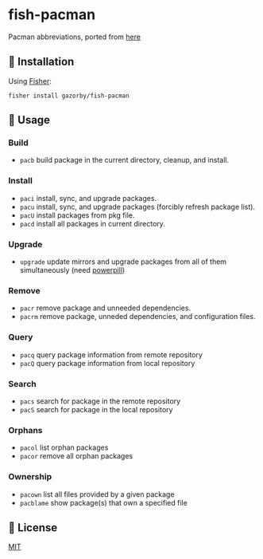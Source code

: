 # fish-pacman

Pacman abbreviations, ported from [here](https://github.com/zimfw/pacman)

## 🚀 Installation

Using [Fisher](https://github.com/jorgebucaran/fisher):

```console
fisher install gazorby/fish-pacman
```

## 🔧 Usage

### Build

- `pacb` build package in the current directory, cleanup, and install.

### Install

- `paci` install, sync, and upgrade packages.
- `pacu` install, sync, and upgrade packages (forcibly refresh package list).
- `pacU` install packages from pkg file.
- `pacd` install all packages in current directory.

### Upgrade

- `upgrade` update mirrors and upgrade packages from all of them simultaneously (need [powerpill](https://wiki.archlinux.org/index.php/Powerpill))

### Remove

- `pacr` remove package and unneeded dependencies.
- `pacrm` remove package, unneded dependencies, and configuration files.

### Query

- `pacq` query package information from remote repository
- `pacQ` query package information from local repository

### Search

- `pacs` search for package in the remote repository
- `pacS` search for package in the local repository

### Orphans

- `pacol` list orphan packages
- `pacor` remove all orphan packages

### Ownership

- `pacown` list all files provided by a given package
- `pacblame` show package(s) that own a specified file

## 📝 License

[MIT]()
